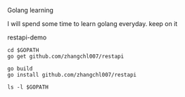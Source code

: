 Golang learning 

I will spend some time to learn golang everyday. keep on it

restapi-demo

```
cd $GOPATH
go get github.com/zhangchl007/restapi

go build 
go install github.com/zhangchl007/restapi

ls -l $GOPATH

```
